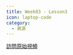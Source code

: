 ```yaml
---
title: Week03 - Lesson3
icon: laptop-code
category:
  - 資源
---
```


<VidStack
    src="youtube/1TTNIZeNzns"
    title="粵拼教學【第3課】"
/>

[訪問原始視頻](https://youtu.be/1TTNIZeNzns?si=nCSRc0hJM6gkXLjR)